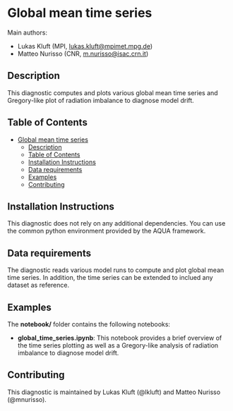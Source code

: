 # Global mean time series

Main authors:
- Lukas Kluft (MPI, lukas.kluft@mpimet.mpg.de)
- Matteo Nurisso (CNR, m.nurisso@isac.crn.it)

## Description

This diagnostic computes and plots various global mean time series and Gregory-like
plot of radiation imbalance to diagnose model drift.

## Table of Contents

- [Global mean time series](#global-mean-time-series)
  - [Description](#description)
  - [Table of Contents](#table-of-contents)
  - [Installation Instructions](#installation-instructions)
  - [Data requirements](#data-requirements)
  - [Examples](#examples)
  - [Contributing](#contributing)

## Installation Instructions

This diagnostic does not rely on any additional dependencies. You can use the
common python environment provided by the AQUA framework.

## Data requirements

The diagnostic reads various model runs to compute and plot global mean time series.
In addition, the time series can be
extended to inclued any dataset as reference.

## Examples

The **notebook/** folder contains the following notebooks:

- **global_time_series.ipynb**:
  This notebook provides a brief overview of the time series plotting as well
  as a Gregory-like analysis of radiation imbalance to diagnose model drift.

## Contributing

This diagnostic is maintained by Lukas Kluft (@lkluft) and Matteo Nurisso (@mnurisso).
